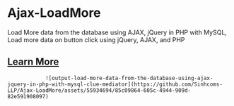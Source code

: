# Ajax-LoadMore
Load More data from the database using AJAX, jQuery in PHP with MySQL, Load more data on button click using jQuery, AJAX, and PHP
## [Learn More]([https://pages.github.com/](https://blog.sinhcoms.com/load-more-data-from-the-database-using-ajax-jquery-in-php-with-mysql))
                ![output-load-more-data-from-the-database-using-ajax-jquery-in-php-with-mysql-clue-mediator](https://github.com/Sinhcoms-LLP/Ajax-LoadMore/assets/55934694/85c09864-605c-4944-909d-82e591908097)
